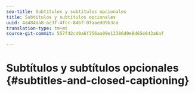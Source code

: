 ```yaml
---
seo-title: Subtítulos y subtítulos opcionales
title: Subtítulos y subtítulos opcionales
uuid: 4a484aa8-ac3f-4fcc-846f-0faaedd9b3ca
translation-type: tm+mt
source-git-commit: 557f42cd9a6f356aa99e13386d9e8d65e043a6af

---
```



# Subtítulos y subtítulos opcionales {#subtitles-and-closed-captioning}
